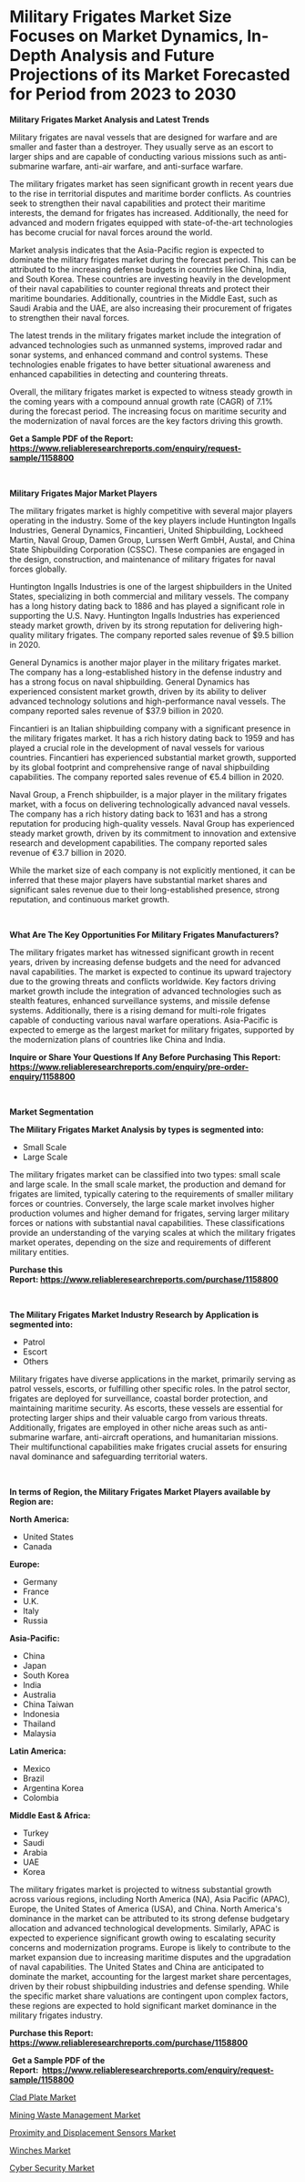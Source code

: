 <p><h1>Military Frigates Market Size Focuses on Market Dynamics, In-Depth Analysis and Future Projections of its Market Forecasted for Period from 2023 to 2030</h1></p><p><strong>Military Frigates Market Analysis and Latest Trends</strong></p>
<p><p>Military frigates are naval vessels that are designed for warfare and are smaller and faster than a destroyer. They usually serve as an escort to larger ships and are capable of conducting various missions such as anti-submarine warfare, anti-air warfare, and anti-surface warfare.</p><p>The military frigates market has seen significant growth in recent years due to the rise in territorial disputes and maritime border conflicts. As countries seek to strengthen their naval capabilities and protect their maritime interests, the demand for frigates has increased. Additionally, the need for advanced and modern frigates equipped with state-of-the-art technologies has become crucial for naval forces around the world.</p><p>Market analysis indicates that the Asia-Pacific region is expected to dominate the military frigates market during the forecast period. This can be attributed to the increasing defense budgets in countries like China, India, and South Korea. These countries are investing heavily in the development of their naval capabilities to counter regional threats and protect their maritime boundaries. Additionally, countries in the Middle East, such as Saudi Arabia and the UAE, are also increasing their procurement of frigates to strengthen their naval forces.</p><p>The latest trends in the military frigates market include the integration of advanced technologies such as unmanned systems, improved radar and sonar systems, and enhanced command and control systems. These technologies enable frigates to have better situational awareness and enhanced capabilities in detecting and countering threats.</p><p>Overall, the military frigates market is expected to witness steady growth in the coming years with a compound annual growth rate (CAGR) of 7.1% during the forecast period. The increasing focus on maritime security and the modernization of naval forces are the key factors driving this growth.</p></p>
<p><strong>Get a Sample PDF of the Report:&nbsp; <a href="https://www.reliableresearchreports.com/enquiry/request-sample/1158800">https://www.reliableresearchreports.com/enquiry/request-sample/1158800</a></strong></p>
<p>&nbsp;</p>
<p><strong>Military Frigates Major Market Players</strong></p>
<p><p>The military frigates market is highly competitive with several major players operating in the industry. Some of the key players include Huntington Ingalls Industries, General Dynamics, Fincantieri, United Shipbuilding, Lockheed Martin, Naval Group, Damen Group, Lurssen Werft GmbH, Austal, and China State Shipbuilding Corporation (CSSC). These companies are engaged in the design, construction, and maintenance of military frigates for naval forces globally.</p><p>Huntington Ingalls Industries is one of the largest shipbuilders in the United States, specializing in both commercial and military vessels. The company has a long history dating back to 1886 and has played a significant role in supporting the U.S. Navy. Huntington Ingalls Industries has experienced steady market growth, driven by its strong reputation for delivering high-quality military frigates. The company reported sales revenue of $9.5 billion in 2020.</p><p>General Dynamics is another major player in the military frigates market. The company has a long-established history in the defense industry and has a strong focus on naval shipbuilding. General Dynamics has experienced consistent market growth, driven by its ability to deliver advanced technology solutions and high-performance naval vessels. The company reported sales revenue of $37.9 billion in 2020.</p><p>Fincantieri is an Italian shipbuilding company with a significant presence in the military frigates market. It has a rich history dating back to 1959 and has played a crucial role in the development of naval vessels for various countries. Fincantieri has experienced substantial market growth, supported by its global footprint and comprehensive range of naval shipbuilding capabilities. The company reported sales revenue of €5.4 billion in 2020.</p><p>Naval Group, a French shipbuilder, is a major player in the military frigates market, with a focus on delivering technologically advanced naval vessels. The company has a rich history dating back to 1631 and has a strong reputation for producing high-quality vessels. Naval Group has experienced steady market growth, driven by its commitment to innovation and extensive research and development capabilities. The company reported sales revenue of €3.7 billion in 2020.</p><p>While the market size of each company is not explicitly mentioned, it can be inferred that these major players have substantial market shares and significant sales revenue due to their long-established presence, strong reputation, and continuous market growth.</p></p>
<p>&nbsp;</p>
<p><strong>What Are The Key Opportunities For Military Frigates Manufacturers?</strong></p>
<p><p>The military frigates market has witnessed significant growth in recent years, driven by increasing defense budgets and the need for advanced naval capabilities. The market is expected to continue its upward trajectory due to the growing threats and conflicts worldwide. Key factors driving market growth include the integration of advanced technologies such as stealth features, enhanced surveillance systems, and missile defense systems. Additionally, there is a rising demand for multi-role frigates capable of conducting various naval warfare operations. Asia-Pacific is expected to emerge as the largest market for military frigates, supported by the modernization plans of countries like China and India.</p></p>
<p><strong>Inquire or Share Your Questions If Any Before Purchasing This Report: <a href="https://www.reliableresearchreports.com/enquiry/pre-order-enquiry/1158800">https://www.reliableresearchreports.com/enquiry/pre-order-enquiry/1158800</a></strong></p>
<p>&nbsp;</p>
<p><strong>Market Segmentation</strong></p>
<p><strong>The Military Frigates Market Analysis by types is segmented into:</strong></p>
<p><ul><li>Small Scale</li><li>Large Scale</li></ul></p>
<p><p>The military frigates market can be classified into two types: small scale and large scale. In the small scale market, the production and demand for frigates are limited, typically catering to the requirements of smaller military forces or countries. Conversely, the large scale market involves higher production volumes and higher demand for frigates, serving larger military forces or nations with substantial naval capabilities. These classifications provide an understanding of the varying scales at which the military frigates market operates, depending on the size and requirements of different military entities.</p></p>
<p><strong>Purchase this Report:&nbsp;<a href="https://www.reliableresearchreports.com/purchase/1158800">https://www.reliableresearchreports.com/purchase/1158800</a></strong></p>
<p>&nbsp;</p>
<p><strong>The Military Frigates Market Industry Research by Application is segmented into:</strong></p>
<p><ul><li>Patrol</li><li>Escort</li><li>Others</li></ul></p>
<p><p>Military frigates have diverse applications in the market, primarily serving as patrol vessels, escorts, or fulfilling other specific roles. In the patrol sector, frigates are deployed for surveillance, coastal border protection, and maintaining maritime security. As escorts, these vessels are essential for protecting larger ships and their valuable cargo from various threats. Additionally, frigates are employed in other niche areas such as anti-submarine warfare, anti-aircraft operations, and humanitarian missions. Their multifunctional capabilities make frigates crucial assets for ensuring naval dominance and safeguarding territorial waters.</p></p>
<p>&nbsp;</p>
<p><strong>In terms of Region, the Military Frigates Market Players available by Region are:</strong></p>
<p>
    <p> <strong> North America: </strong>
        <ul>
            <li>United States</li>
            <li>Canada</li>
        </ul>
        </p> 
    <p> <strong> Europe: </strong>
        <ul>
            <li>Germany</li>
            <li>France</li>
            <li>U.K.</li>
            <li>Italy</li>
            <li>Russia</li>
        </ul>
        </p> 
    <p> <strong> Asia-Pacific: </strong>
        <ul>
            <li>China</li>
            <li>Japan</li>
            <li>South Korea</li>
            <li>India</li>
            <li>Australia</li>
            <li>China Taiwan</li>
            <li>Indonesia</li>
            <li>Thailand</li>
            <li>Malaysia</li>
        </ul>
        </p> 
    <p> <strong> Latin America: </strong>
        <ul>
            <li>Mexico</li>
            <li>Brazil</li>
            <li>Argentina Korea</li>
            <li>Colombia</li>
        </ul>
        </p> 
    <p> <strong> Middle East & Africa: </strong>
        <ul>
            <li>Turkey</li>
            <li>Saudi</li>
            <li>Arabia</li>
            <li>UAE</li>
            <li>Korea</li>
        </ul>
    </p>
    </p>
<p><p>The military frigates market is projected to witness substantial growth across various regions, including North America (NA), Asia Pacific (APAC), Europe, the United States of America (USA), and China. North America's dominance in the market can be attributed to its strong defense budgetary allocation and advanced technological developments. Similarly, APAC is expected to experience significant growth owing to escalating security concerns and modernization programs. Europe is likely to contribute to the market expansion due to increasing maritime disputes and the upgradation of naval capabilities. The United States and China are anticipated to dominate the market, accounting for the largest market share percentages, driven by their robust shipbuilding industries and defense spending. While the specific market share valuations are contingent upon complex factors, these regions are expected to hold significant market dominance in the military frigates industry.</p></p>
<p><strong>Purchase this Report: <a href="https://www.reliableresearchreports.com/purchase/1158800">https://www.reliableresearchreports.com/purchase/1158800</a></strong></p>
<p>&nbsp;<strong>Get a Sample PDF of the Report:&nbsp;&nbsp;<a href="https://www.reliableresearchreports.com/enquiry/request-sample/1158800">https://www.reliableresearchreports.com/enquiry/request-sample/1158800</a></strong></p>
<p><strong></strong></p>
<p><p><a href="https://www.linkedin.com/pulse/clad-plate-market-size-2023-2030-global-industrial-analysis-wwhbe/">Clad Plate Market</a></p><p><a href="https://www.linkedin.com/pulse/mining-waste-management-market-challenges-opportunities-dt5ne/">Mining Waste Management Market</a></p><p><a href="https://www.linkedin.com/pulse/proximity-displacement-sensors-market-size-growth-forecast-from-vmzwf/">Proximity and Displacement Sensors Market</a></p><p><a href="https://medium.com/@ardithlynch1906/winches-market-size-growth-forecast-2023-2030-f5cdcee25282">Winches Market</a></p><p><a href="https://medium.com/@daveblock1987/cyber-security-market-size-growth-forecast-2023-2030-22200d532f4c">Cyber Security Market</a></p></p>